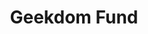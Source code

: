 ---
layout: firm_page
title: "Geekdom Fund"
id: "geekdomfund.com"
permalink: "/geekdomfundgeekdomfund.com/"
website: "https://geekdomfund.com"
offices: "San Antonio (United States)"
investment_stages: "Pre-Seed, Seed"
portfolio_companies: "ampd, amplion, Aquifer, Asymbl, Axicle, BetterYou, Blackburn Energy, Bold Metrics, Braustin, Brave Virtual Worlds, CloudAdmin, Cyber Maniacs, ee, Engaged AI, Flash Parking, HackNotice, Humanitru, IVM Markets, kronologic, Loliware, Merge, mesur, MMIT, MP Cloud Technologies, Mr Presa, One Model, Place, plnar, Puracath, Scriptco, Sea Machines, Semo, Straytos, SubjectWell, Terminus, Testlio, ThisWay, Trexo, Turing Technology, UConnect Esports, Vitalflo, Waldo, yonder, Zen Business, Zingly, benchmade, bitFusion, ChowBotics, Dauber, FileThis, origo, Parlevel, Passage, Patien 10, Promoter, Prospectify, Seat Smart, Spiro Technologies, Stabilitas, StyleSage, tenfold, Worklife, ZyloTech, ZenBusiness"
portfolio_link: "https://geekdomfund.com/investments/"
investment_markets: "B2B, Software, SaaS, Robotics, Exoskeletons, Autonomous Machines, Blockchain"
founded_year: "2014"
description: "Geekdom Fund connects entrepreneurs to investors, aiming to be the most helpful investor on a startup's cap table. They focus on pre-seed and seed investments in B2B software companies with big ideas and driven founders."
linkedin: "https://www.linkedin.com/company/geekdomfund"
twitter: "https://twitter.com/geekdomfund?lang=en"
instagram: ""
team_page: "https://geekdomfund.com/#team"
investor_type: "Venture Capital"
crunchbase: "https://www.crunchbase.com/organization/geekdom-fund-l-p"
pitchbook: ""

# SEO Optimization
meta_title: "Geekdom Fund - VC Firm - projectstartups.com"
meta_description: "Geekdom Fund, Geekdom Fund connects entrepreneurs to investors, aiming to be the most helpful investor on a startup's cap table. They focus on pre-seed and seed inv..."
meta_keywords: "Geekdom Fund, B2B, Software, SaaS, Robotics, Exoskeletons, Autonomous Machines, Blockchain, VC firm, venture capital, startup investor, projectstartups.com"
canonical_url: "https://vc.projectstartups.com/geekdomfundgeekdomfund.com/"
---